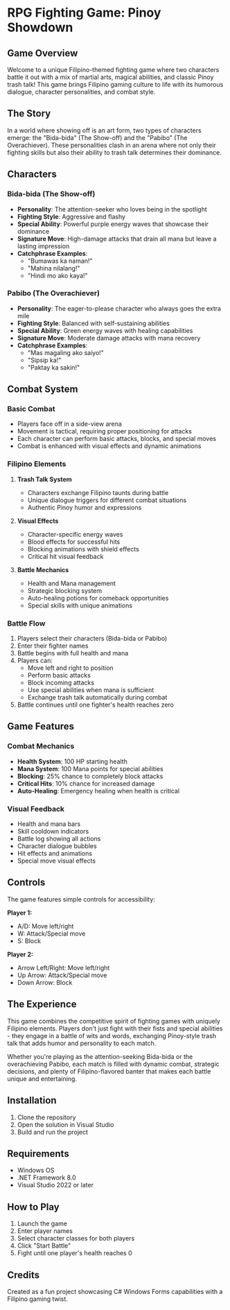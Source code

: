 # RPG Fighting Game: Pinoy Showdown

## Game Overview
Welcome to a unique Filipino-themed fighting game where two characters battle it out with a mix of martial arts, magical abilities, and classic Pinoy trash talk! This game brings Filipino gaming culture to life with its humorous dialogue, character personalities, and combat style.

## The Story
In a world where showing off is an art form, two types of characters emerge: the "Bida-bida" (The Show-off) and the "Pabibo" (The Overachiever). These personalities clash in an arena where not only their fighting skills but also their ability to trash talk determines their dominance.

## Characters

### Bida-bida (The Show-off)
- **Personality**: The attention-seeker who loves being in the spotlight
- **Fighting Style**: Aggressive and flashy
- **Special Ability**: Powerful purple energy waves that showcase their dominance
- **Signature Move**: High-damage attacks that drain all mana but leave a lasting impression
- **Catchphrase Examples**: 
  - "Bumawas ka naman!"
  - "Mahina nilalang!"
  - "Hindi mo ako kaya!"

### Pabibo (The Overachiever)
- **Personality**: The eager-to-please character who always goes the extra mile
- **Fighting Style**: Balanced with self-sustaining abilities
- **Special Ability**: Green energy waves with healing capabilities
- **Signature Move**: Moderate damage attacks with mana recovery
- **Catchphrase Examples**:
  - "Mas magaling ako saiyo!"
  - "Sipsip ka!"
  - "Paktay ka sakin!"

## Combat System

### Basic Combat
- Players face off in a side-view arena
- Movement is tactical, requiring proper positioning for attacks
- Each character can perform basic attacks, blocks, and special moves
- Combat is enhanced with visual effects and dynamic animations

### Filipino Elements
1. **Trash Talk System**
   - Characters exchange Filipino taunts during battle
   - Unique dialogue triggers for different combat situations
   - Authentic Pinoy humor and expressions

2. **Visual Effects**
   - Character-specific energy waves
   - Blood effects for successful hits
   - Blocking animations with shield effects
   - Critical hit visual feedback

3. **Battle Mechanics**
   - Health and Mana management
   - Strategic blocking system
   - Auto-healing potions for comeback opportunities
   - Special skills with unique animations

### Battle Flow
1. Players select their characters (Bida-bida or Pabibo)
2. Enter their fighter names
3. Battle begins with full health and mana
4. Players can:
   - Move left and right to position
   - Perform basic attacks
   - Block incoming attacks
   - Use special abilities when mana is sufficient
   - Exchange trash talk automatically during combat
5. Battle continues until one fighter's health reaches zero

## Game Features

### Combat Mechanics
- **Health System**: 100 HP starting health
- **Mana System**: 100 Mana points for special abilities
- **Blocking**: 25% chance to completely block attacks
- **Critical Hits**: 10% chance for increased damage
- **Auto-Healing**: Emergency healing when health is critical

### Visual Feedback
- Health and mana bars
- Skill cooldown indicators
- Battle log showing all actions
- Character dialogue bubbles
- Hit effects and animations
- Special move visual effects

## Controls
The game features simple controls for accessibility:

**Player 1:**
- A/D: Move left/right
- W: Attack/Special move
- S: Block

**Player 2:**
- Arrow Left/Right: Move left/right
- Up Arrow: Attack/Special move
- Down Arrow: Block

## The Experience
This game combines the competitive spirit of fighting games with uniquely Filipino elements. Players don't just fight with their fists and special abilities - they engage in a battle of wits and words, exchanging Pinoy-style trash talk that adds humor and personality to each match.

Whether you're playing as the attention-seeking Bida-bida or the overachieving Pabibo, each match is filled with dynamic combat, strategic decisions, and plenty of Filipino-flavored banter that makes each battle unique and entertaining.

## Installation

1. Clone the repository
2. Open the solution in Visual Studio
3. Build and run the project

## Requirements

- Windows OS
- .NET Framework 8.0
- Visual Studio 2022 or later

## How to Play

1. Launch the game
2. Enter player names
3. Select character classes for both players
4. Click "Start Battle"
5. Fight until one player's health reaches 0

## Credits

Created as a fun project showcasing C# Windows Forms capabilities with a Filipino gaming twist. 
